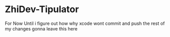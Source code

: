 # ZhiDev-Tipulator

For Now Until i figure out how why xcode wont commit and push the rest of my changes gonna leave this here
